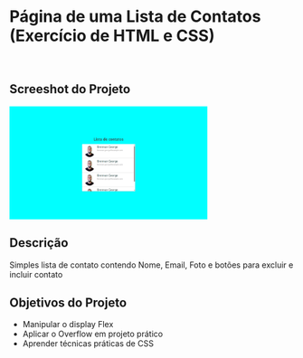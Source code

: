 # Página de uma Lista de Contatos (Exercício de HTML e CSS)
<br>

## Screeshot do Projeto
<img align="center" width="350" height="200" alt="Imagem Final do projeto" src="https://github.com/noe-martins/ListaContatos_Exercicio_CursoFrontEnd/blob/main/images/ModeloIndex.png">

## Descrição
<p>Simples lista de contato contendo Nome, Email, Foto e botões para excluir e incluir contato</p>

## Objetivos do Projeto
<ul>
  <li>Manipular o display Flex</li>
  <li>Aplicar o Overflow em projeto prático</li>
  <li>Aprender técnicas práticas de CSS</li>
</ul>
